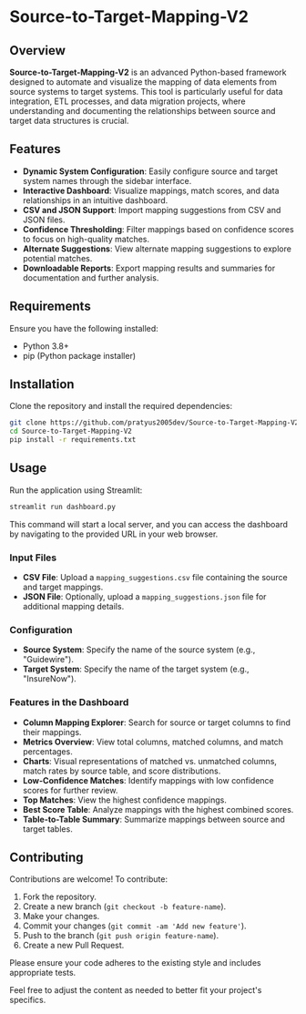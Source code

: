 # Source-to-Target-Mapping-V2

## Overview

**Source-to-Target-Mapping-V2** is an advanced Python-based framework designed to automate and visualize the mapping of data elements from source systems to target systems. This tool is particularly useful for data integration, ETL processes, and data migration projects, where understanding and documenting the relationships between source and target data structures is crucial.

## Features

* **Dynamic System Configuration**: Easily configure source and target system names through the sidebar interface.
* **Interactive Dashboard**: Visualize mappings, match scores, and data relationships in an intuitive dashboard.
* **CSV and JSON Support**: Import mapping suggestions from CSV and JSON files.
* **Confidence Thresholding**: Filter mappings based on confidence scores to focus on high-quality matches.
* **Alternate Suggestions**: View alternate mapping suggestions to explore potential matches.
* **Downloadable Reports**: Export mapping results and summaries for documentation and further analysis.

## Requirements

Ensure you have the following installed:

* Python 3.8+
* pip (Python package installer)

## Installation

Clone the repository and install the required dependencies:

```bash
git clone https://github.com/pratyus2005dev/Source-to-Target-Mapping-V2.git
cd Source-to-Target-Mapping-V2
pip install -r requirements.txt
```

## Usage

Run the application using Streamlit:

```bash
streamlit run dashboard.py
```

This command will start a local server, and you can access the dashboard by navigating to the provided URL in your web browser.

### Input Files

* **CSV File**: Upload a `mapping_suggestions.csv` file containing the source and target mappings.
* **JSON File**: Optionally, upload a `mapping_suggestions.json` file for additional mapping details.

### Configuration

* **Source System**: Specify the name of the source system (e.g., "Guidewire").
* **Target System**: Specify the name of the target system (e.g., "InsureNow").

### Features in the Dashboard

* **Column Mapping Explorer**: Search for source or target columns to find their mappings.
* **Metrics Overview**: View total columns, matched columns, and match percentages.
* **Charts**: Visual representations of matched vs. unmatched columns, match rates by source table, and score distributions.
* **Low-Confidence Matches**: Identify mappings with low confidence scores for further review.
* **Top Matches**: View the highest confidence mappings.
* **Best Score Table**: Analyze mappings with the highest combined scores.
* **Table-to-Table Summary**: Summarize mappings between source and target tables.

## Contributing

Contributions are welcome! To contribute:

1. Fork the repository.
2. Create a new branch (`git checkout -b feature-name`).
3. Make your changes.
4. Commit your changes (`git commit -am 'Add new feature'`).
5. Push to the branch (`git push origin feature-name`).
6. Create a new Pull Request.

Please ensure your code adheres to the existing style and includes appropriate tests.



Feel free to adjust the content as needed to better fit your project's specifics.
